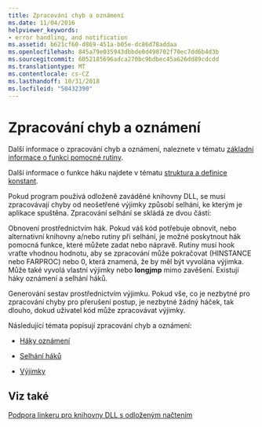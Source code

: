 ```yaml
---
title: Zpracování chyb a oznámení
ms.date: 11/04/2016
helpviewer_keywords:
- error handling, and notification
ms.assetid: b621cf60-d869-451a-b05e-dc86d78addaa
ms.openlocfilehash: 845a79e035943dbbde0d498702f70ec7dd6b4d3b
ms.sourcegitcommit: 6052185696adca270bc9bdbec45a626dd89cdcdd
ms.translationtype: MT
ms.contentlocale: cs-CZ
ms.lasthandoff: 10/31/2018
ms.locfileid: "50432390"
---
```

# <a name="error-handling-and-notification"></a>Zpracování chyb a oznámení

Další informace o zpracování chyb a oznámení, naleznete v tématu [základní informace o funkci pomocné rutiny](understanding-the-helper-function.md).

Další informace o funkce háku najdete v tématu [struktura a definice konstant](../../build/reference/structure-and-constant-definitions.md).

Pokud program používá odloženě zaváděné knihovny DLL, se musí zpracovávají chyby od neošetřené výjimky způsobí selhání, ke kterým je aplikace spuštěna. Zpracování selhání se skládá ze dvou částí:

Obnovení prostřednictvím hák.
Pokud váš kód potřebuje obnovit, nebo alternativní knihovny a/nebo rutiny při selhání, je možné poskytnout hák pomocná funkce, které můžete zadat nebo nápravě. Rutiny musí hook vraťte vhodnou hodnotu, aby se zpracování může pokračovat (HINSTANCE nebo FARPROC) nebo 0, která znamená, že by měl být vyvolána výjimka. Může také vyvolá vlastní výjimky nebo **longjmp** mimo zavěšení. Existují háky oznámení a selhání háků.

Generování sestav prostřednictvím výjimku.
Pokud vše, co je nezbytné pro zpracování chyby pro přerušení postup, je nezbytné žádný háček, tak dlouho, dokud uživatel kód může zpracovávat výjimky.

Následující témata popisují zpracování chyb a oznámení:

- [Háky oznámení](../../build/reference/notification-hooks.md)

- [Selhání háků](../../build/reference/failure-hooks.md)

- [Výjimky](../../build/reference/exceptions-c-cpp.md)

## <a name="see-also"></a>Viz také

[Podpora linkeru pro knihovny DLL s odloženým načtením](../../build/reference/linker-support-for-delay-loaded-dlls.md)